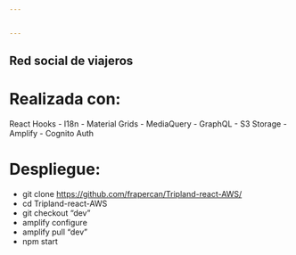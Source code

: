 ```yaml
---


---
```


<h2 id="red-social-de-viajeros">Red social de viajeros</h2>
<h1 id="realizada-con">Realizada con:</h1>
<p>React Hooks - I18n - Material Grids - MediaQuery - GraphQL - S3 Storage - Amplify - Cognito Auth</p>
<h1 id="despliegue">Despliegue:</h1>
<ul>
<li>git clone <a href="https://github.com/frapercan/Tripland-react-AWS/">https://github.com/frapercan/Tripland-react-AWS/</a></li>
<li>cd Tripland-react-AWS</li>
<li>git checkout “dev”</li>
<li>amplify configure</li>
<li>amplify pull “dev”</li>
<li>npm start</li>
</ul>

